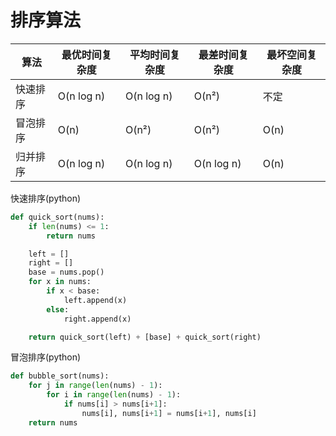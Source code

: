 # 排序算法

| 算法     | 最优时间复杂度 | 平均时间复杂度 | 最差时间复杂度 | 最坏空间复杂度 |
| -------- | -------------- | -------------- | -------------- | -------------- |
| 快速排序 | O(n log n)     | O(n log n)     | O(n²)          | 不定           |
| 冒泡排序 | O(n)           | O(n²)          | O(n²)          | O(n)           |
| 归并排序 | O(n log n)     | O(n log n)     | O(n log n)     | O(n)           |

快速排序(python)

```python
def quick_sort(nums):
    if len(nums) <= 1:
        return nums

    left = []
    right = []
    base = nums.pop()
    for x in nums:
        if x < base:
            left.append(x)
        else:
            right.append(x)

    return quick_sort(left) + [base] + quick_sort(right)
```

冒泡排序(python)

```python
def bubble_sort(nums):
    for j in range(len(nums) - 1):
        for i in range(len(nums) - 1):
            if nums[i] > nums[i+1]:
                nums[i], nums[i+1] = nums[i+1], nums[i]
    return nums

```
